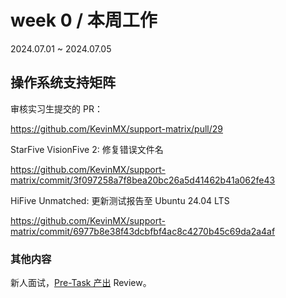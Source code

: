 # week 0 / 本周工作

2024.07.01 ~ 2024.07.05

## 操作系统支持矩阵

审核实习生提交的 PR：

https://github.com/KevinMX/support-matrix/pull/29

StarFive VisionFive 2: 修复错误文件名

https://github.com/KevinMX/support-matrix/commit/3f097258a7f8bea20bc26a5d41462b41a062fe43

HiFive Unmatched: 更新测试报告至 Ubuntu 24.04 LTS

https://github.com/KevinMX/support-matrix/commit/6977b8e38f43dcbfbf4ac8c4270b45c69da2a4af

### 其他内容

新人面试，[Pre-Task 产出](https://github.com/255doesnotexist/boardtest/tree/main) Review。